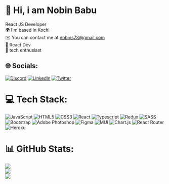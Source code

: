 # 💫 Hi, i am Nobin Babu
React JS Developer <br>🌍 I'm based in Kochi<br>✉️ You can contact me at nobins73@gmail.com <br>🧠 React Dev<br>🧠 tech enthusiast


## 🌐 Socials:
[![Discord](https://img.shields.io/badge/Discord-%237289DA.svg?logo=discord&logoColor=white)](https://discord.gg/nobinbabu#3175) [![LinkedIn](https://img.shields.io/badge/LinkedIn-%230077B5.svg?logo=linkedin&logoColor=white)](https://linkedin.com/in/www.linkedin.com/in/nobin-babu-59bb8a187) [![Twitter](https://img.shields.io/badge/Twitter-%231DA1F2.svg?logo=Twitter&logoColor=white)](https://twitter.com/nobins73) 

# 💻 Tech Stack:
![JavaScript](https://img.shields.io/badge/javascript-%23323330.svg?style=for-the-badge&logo=javascript&logoColor=%23F7DF1E) ![HTML5](https://img.shields.io/badge/html5-%23E34F26.svg?style=for-the-badge&logo=html5&logoColor=white) ![CSS3](https://img.shields.io/badge/css3-%231572B6.svg?style=for-the-badge&logo=css3&logoColor=white) ![React](https://img.shields.io/badge/react-%2320232a.svg?style=for-the-badge&logo=react&logoColor=%2361DAFB) ![Typescript]([https://shields.io/badge/TypeScript-3178C6?logo=TypeScript&logoColor=FFF&style=flat-square](https://img.shields.io/badge/typescript-%23323330.svg?style=for-the-badge&logo=typescript&logoColor=%23F7DF1E)) ![Redux](https://img.shields.io/badge/redux-%23593d88.svg?style=for-the-badge&logo=redux&logoColor=white) ![SASS](https://img.shields.io/badge/SASS-hotpink.svg?style=for-the-badge&logo=SASS&logoColor=white) ![Bootstrap](https://img.shields.io/badge/bootstrap-%23563D7C.svg?style=for-the-badge&logo=bootstrap&logoColor=white) ![Adobe Photoshop](https://img.shields.io/badge/adobephotoshop-%2331A8FF.svg?style=for-the-badge&logo=adobephotoshop&logoColor=white) 	![Figma](https://img.shields.io/badge/figma-%23F24E1E.svg?style=for-the-badge&logo=figma&logoColor=white) ![MUI](https://img.shields.io/badge/MUI-%230081CB.svg?style=for-the-badge&logo=material-ui&logoColor=white) ![Chart.js](https://img.shields.io/badge/chart.js-F5788D.svg?style=for-the-badge&logo=chart.js&logoColor=white) ![React Router](https://img.shields.io/badge/React_Router-CA4245?style=for-the-badge&logo=react-router&logoColor=white) ![Heroku](https://img.shields.io/badge/heroku-%23430098.svg?style=for-the-badge&logo=heroku&logoColor=white)
# 📊 GitHub Stats:
![](https://github-readme-stats.vercel.app/api?username=nobinbabu94&theme=dark&hide_border=false&include_all_commits=false&count_private=false)<br/>
![](https://github-readme-streak-stats.herokuapp.com/?user=nobinbabu94&theme=dark&hide_border=false)<br/>
![](https://github-readme-stats.vercel.app/api/top-langs/?username=nobinbabu94&theme=dark&hide_border=false&include_all_commits=false&count_private=false&layout=compact)

<!-- Proudly created with GPRM ( https://gprm.itsvg.in ) -->
